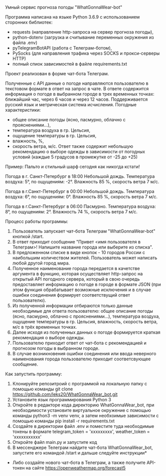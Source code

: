 Умный сервис прогноза погоды "WhatGonnaWear-bot"


Программа написана на языке Python 3.6.9 с использованием сторонних библиотек:
- requests (направление http-запроса на сервер прогноза погоды),
- python-dotenv (загрузка и считывание переменных окружения из файла .env)
- pyTelegramBotAPI (работа с Телеграм-ботом),
- PySocks (для направления трафика через SOCKS и прокси-серверы HTTP)
- полный спиок зависимостей в файле requirements.txt

Проект реализован в форме чат-бота Телеграм.

Полученные с API данные о погоде направляются пользователю в текстовом формате в ответ на запрос в чате.
В ответе содержится информация о погоде в выбранном городе в трех временных точках: ближайший час, через 6 часов и через 12 часов.
Поддерживается русский язык и метрическая система исчисления.
Погодные характеристики:
- общее описание погоды (ясно, пасмурно, облачно с прояснениями...),
- температура воздуха в гр. Цельсия,
- ощущение температуры в гр. Цельсия,
- влажность, %,
- скорость ветра, м/с.
Ответ также содержит небольшую рекомендацию о выборе одежды в зависимости от погодных условий (каждые 5 градусов в промежутке от -25 до +25)


Пример:
Пальто и стильный шарф сегодня как никогда кстати!

Погода в г. Санкт-Петербург в 18:00
Небольшой дождь. Температура воздуха: 5°, по ощущениям: -2°. Влажность 85 %, скорость ветра 7 м/с.

Погода в г.Санкт-Петербург в 00:00
Небольшой дождь. Температура воздуха: 6°, по ощущениям: 0°. Влажность 85 %, скорость ветра 7 м/с.

Погода в г.Санкт-Петербург в 06:00
Пасмурно. Температура воздуха: 8°, по ощущениям: 2°. Влажность 74 %, скорость ветра 7 м/с.


Процесс работы программы:
1) Пользователь запускает чат-бота Телеграм "WhatGonnaWear-bot" кнопкой /start.
2) В ответ приходит сообщение "Привет <имя пользователя в Телеграм>! Напишите название города или выберите из списка".
3) В предложенном списке в виде кнопок - 10 городов России с наибольшим количеством жителей. Пользователь может написать любой другой город мира.
4) Полученное наименование города передается в качетстве аргумента в функцию, которая осуществляет http-запрос на открытый API погодного сервера, который в свою очередь предоставляет информацию о погоде в городе в формате JSON (при этом функция обрабатывает возможные исключения и в случае ошибки соединения формирует соответствущий ответ пользователю).
5) Из полученной информации отбираются только данные необходимые для ответа пользователю: общее описание погоды (ясно, пасмурно, облачно с прояснениями...), температура воздуха, ощущение температуры в гр. Цельсия, влажность, скорость ветра, м/с в трёх временных точках.
6) Далее исходя из полученных данных о погоде формируется краткая рекомендация о выборе одежды.
7) Пользователю приходит ответ от чат-бота с рекомендацией и прогнозом погоды в выбранном городе.
8) В случае возникновения ошибки соединения или ввода неверного наименования города пользователю приходит соответсвующее сообщение.


Как запустить программу:

1) Клонируйте репозитроий с программой на локальную папку с помощью команды git clone https://github.com/leks20/WhatGonnaWear_bot.git
2) Установите язык программирования Python 3
3) Откройте в редакторе кода директорию WhatGonnaWear_bot, при необходимости установите виртуальное окружение с помощью команды python3 -m venv venv, а затем необхоимые зависимости с помощью команды pip install -r requirements.txt
4) Создайте в директории файл .env и поместите туда необходимые токены в формате telegram_token = 'ххххххххх', weather_token = 'ххххххххххх'
5) Откройте файл main.py и запустите код
6) В мессенджере Телеграм найдите чат-бота WhatGonnaWear_bot, запустите его командой /start и дальше следуйте инструкции*

* Либо создайте нового чат-бота в Телеграм, а также получите API-токен на сайте https://openweathermap.org/forecast5
